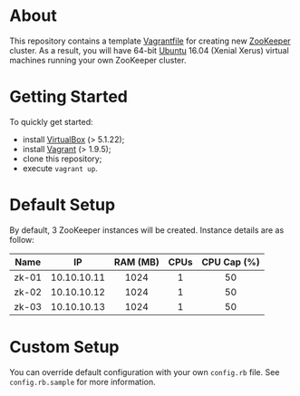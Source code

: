 About
=====
This repository contains a template [Vagrantfile][vagrantfile] for creating new [ZooKeeper][zookeeper] cluster. As a result, you will have 64-bit [Ubuntu][ubuntu] 16.04 (Xenial Xerus) virtual machines running your own ZooKeeper cluster.

Getting Started
===============
To quickly get started:
- install [VirtualBox][virtualbox] (> 5.1.22);
- install [Vagrant][vagrant] (> 1.9.5);
- clone this repository;
- execute `vagrant up`.

Default Setup
=============
By default, 3 ZooKeeper instances will be created. Instance details are as follow:

| Name | IP  | RAM (MB) | CPUs | CPU Cap (%) |
| :---: | :---: | :---: | :---: | :---: |
| zk-01 | 10.10.10.11 | 1024 | 1 | 50 |
| zk-02 | 10.10.10.12 | 1024 | 1 | 50 |
| zk-03 | 10.10.10.13 | 1024 | 1 | 50 |

Custom Setup
============
You can override default configuration with your own `config.rb` file. See `config.rb.sample` for more information.

[vagrantfile]: https://www.vagrantup.com/docs/vagrantfile/
[zookeeper]: https://zookeeper.apache.org/
[ubuntu]: https://atlas.hashicorp.com/ubuntu/boxes/xenial64
[virtualbox]: https://www.virtualbox.org/
[vagrant]: https://www.vagrantup.com/
